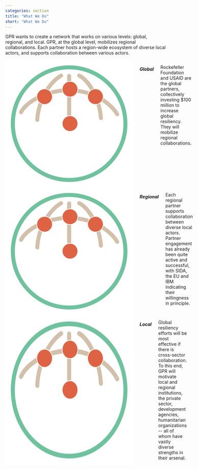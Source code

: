 ```yaml
---
categories: section
title: "What We Do"
short: "What We Do"
---
```


<p class="main">GPR wants to create a network that works on various levels: global,  regional, and local. GPR, at the global level, mobilizes regional  collaborations. Each partner hosts a region-wide ecosystem of diverse  local actors, and supports collaboration between various actors.
</p>

<!-- <div class="row">
  <div class="large-4 medium-4 small-4 columns">3 centered</div>
  <div class="large-4 medium-4 small-4 columns">3 centered</div>
  <div class="large-4 medium-4 small-4 columns">3 centered</div>
</div> -->


<div class="row">
  <div class="medium-4 small-4 columns">
  <img src="img/regional2.svg" />
	<h5>Global</h5>
	<p class="captions">Rockefeller Foundation and USAID are the global partners, collectively  investing $100 million to increase global resiliency. They will mobilize  regional collaborations.</p>
	</div>
  <div class="large-4 medium-4 small-4 columns">
  <img src="img/regional2.svg" />
  <h5>Regional</h5>
	<p class="captions">Each regional partner supports collaboration between diverse local  actors. Partner engagement has already been quite active and successful,  with SIDA, the EU and IBM indicating their willingness in principle. </p>
	</div>
  <div class="large-4 medium-4 small-4 columns">
  <img src="img/regional2.svg" />
  <h5>Local</h5>
	<p class="captions">Global resiliency efforts will be most effective if there is cross-sector collaboration. To this end, GPR will motivate local and regional institutions, the private sector,  development agencies, humanitarian organizations -- all of whom have  vastly diverse strengths in their arsenal.</p>
	</div>
</div>


